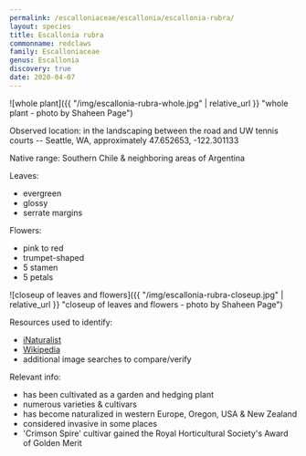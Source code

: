 ```yaml
---
permalink: /escalloniaceae/escallonia/escallonia-rubra/
layout: species
title: Escallonia rubra
commonname: redclaws
family: Escalloniaceae
genus: Escallonia
discovery: true
date: 2020-04-07
---
```


![whole plant]({{ "/img/escallonia-rubra-whole.jpg" | relative_url }} "whole plant - photo by Shaheen Page")

Observed location: in the landscaping between the road and UW tennis courts -- Seattle, WA, approximately 47.652653, -122.301133

Native range: Southern Chile & neighboring areas of Argentina

Leaves:
  - evergreen
  - glossy
  - serrate margins

Flowers:
  - pink to red
  - trumpet-shaped
  - 5 stamen
  - 5 petals

![closeup of leaves and flowers]({{ "/img/escallonia-rubra-closeup.jpg" | relative_url }} "closeup of leaves and flowers - photo by Shaheen Page")

Resources used to identify:
  - [iNaturalist](https://www.inaturalist.org/taxa/162726-Escallonia-rubra)
  - [Wikipedia](https://en.wikipedia.org/wiki/Escallonia_rubra)
  - additional image searches to compare/verify

Relevant info:
  - has been cultivated as a garden and hedging plant
  - numerous varieties & cultivars
  - has become naturalized in western Europe, Oregon, USA & New Zealand
  - considered invasive in some places
  - 'Crimson Spire' cultivar gained the Royal Horticultural Society's Award of Golden Merit
